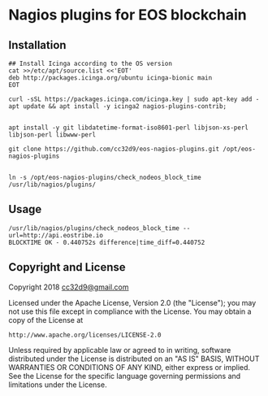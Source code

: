 # Nagios plugins for EOS blockchain

## Installation

```
## Install Icinga according to the OS version
cat >>/etc/apt/source.list <<'EOT'
deb http://packages.icinga.org/ubuntu icinga-bionic main
EOT

curl -sSL https://packages.icinga.com/icinga.key | sudo apt-key add -
apt update && apt install -y icinga2 nagios-plugins-contrib;


apt install -y git libdatetime-format-iso8601-perl libjson-xs-perl libjson-perl libwww-perl

git clone https://github.com/cc32d9/eos-nagios-plugins.git /opt/eos-nagios-plugins


ln -s /opt/eos-nagios-plugins/check_nodeos_block_time /usr/lib/nagios/plugins/

```


## Usage

```
/usr/lib/nagios/plugins/check_nodeos_block_time --url=http://api.eostribe.io
BLOCKTIME OK - 0.440752s difference|time_diff=0.440752
```






## Copyright and License

Copyright 2018 cc32d9@gmail.com

Licensed under the Apache License, Version 2.0 (the "License");
you may not use this file except in compliance with the License.
You may obtain a copy of the License at

    http://www.apache.org/licenses/LICENSE-2.0

Unless required by applicable law or agreed to in writing, software
distributed under the License is distributed on an "AS IS" BASIS,
WITHOUT WARRANTIES OR CONDITIONS OF ANY KIND, either express or implied.
See the License for the specific language governing permissions and
limitations under the License.
